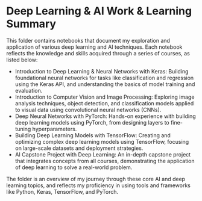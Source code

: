 # Deep Learning & AI Work & Learning Summary
This folder contains notebooks that document my exploration and application of various deep learning and AI techniques. Each notebook reflects the knowledge and skills acquired through a series of courses, as listed below:

* Introduction to Deep Learning & Neural Networks with Keras: Building foundational neural networks for tasks like classification and regression using the Keras API, and understanding the basics of model training and evaluation.
* Introduction to Computer Vision and Image Processing: Exploring image analysis techniques, object detection, and classification models applied to visual data using convolutional neural networks (CNNs).
* Deep Neural Networks with PyTorch: Hands-on experience with building deep learning models using PyTorch, from designing layers to fine-tuning hyperparameters.
* Building Deep Learning Models with TensorFlow: Creating and optimizing complex deep learning models using TensorFlow, focusing on large-scale datasets and deployment strategies.
* AI Capstone Project with Deep Learning: An in-depth capstone project that integrates concepts from all courses, demonstrating the application of deep learning to solve a real-world problem.
  
The folder is an overview of my journey through these core AI and deep learning topics, and reflects my proficiency in using tools and frameworks like Python, Keras, TensorFlow, and PyTorch.
